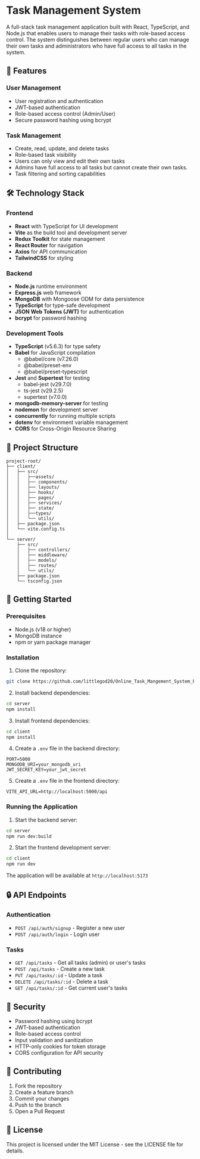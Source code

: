 # Task Management System

A full-stack task management application built with React, TypeScript, and Node.js that enables users to manage their tasks with role-based access control. The system distinguishes between regular users who can manage their own tasks and administrators who have full access to all tasks in the system.

## 🚀 Features

### User Management

- User registration and authentication
- JWT-based authentication
- Role-based access control (Admin/User)
- Secure password hashing using bcrypt

### Task Management

- Create, read, update, and delete tasks
- Role-based task visibility
- Users can only view and edit their own tasks
- Admins have full access to all tasks but cannot create their own tasks.
- Task filtering and sorting capabilities

## 🛠️ Technology Stack

### Frontend

- **React** with TypeScript for UI development
- **Vite** as the build tool and development server
- **Redux Toolkit** for state management
- **React Router** for navigation
- **Axios** for API communication
- **TailwindCSS** for styling

### Backend

- **Node.js** runtime environment
- **Express.js** web framework
- **MongoDB** with Mongoose ODM for data persistence
- **TypeScript** for type-safe development
- **JSON Web Tokens (JWT)** for authentication
- **bcrypt** for password hashing

### Development Tools

- **TypeScript** (v5.6.3) for type safety
- **Babel** for JavaScript compilation
  - @babel/core (v7.26.0)
  - @babel/preset-env
  - @babel/preset-typescript
- **Jest** and **Supertest** for testing
  - babel-jest (v29.7.0)
  - ts-jest (v29.2.5)
  - supertest (v7.0.0)
- **mongodb-memory-server** for testing
- **nodemon** for development server
- **concurrently** for running multiple scripts
- **dotenv** for environment variable management
- **CORS** for Cross-Origin Resource Sharing

## 📁 Project Structure

```
project-root/
├── client/
│   ├── src/
│   │   ├──assets/
│   │   ├── components/
│   │   ├── layouts/
│   │   ├── hooks/
│   │   ├── pages/
│   │   ├── services/
│   │   ├── state/
│   │   ├──types/
│   │   └── utils/
│   ├── package.json
│   └── vite.config.ts
│
└── server/
    ├── src/
    │   ├── controllers/
    │   ├── middleware/
    │   ├── models/
    │   ├── routes/
    │   └── utils/
    ├── package.json
    └── tsconfig.json
```

## 🚀 Getting Started

### Prerequisites

- Node.js (v18 or higher)
- MongoDB instance
- npm or yarn package manager

### Installation

1. Clone the repository:

```bash
git clone https://github.com/littlegod20/Online_Task_Mangement_System_Frontend.git
```

2. Install backend dependencies:

```bash
cd server
npm install
```

3. Install frontend dependencies:

```bash
cd client
npm install
```

4. Create a `.env` file in the backend directory:

```env
PORT=5000
MONGODB_URI=your_mongodb_uri
JWT_SECRET_KEY=your_jwt_secret
```

5. Create a `.env` file in the frontend directory:

```env
VITE_API_URL=http://localhost:5000/api
```

### Running the Application

1. Start the backend server:

```bash
cd server
npm run dev:build
```

2. Start the frontend development server:

```bash
cd client
npm run dev
```

The application will be available at `http://localhost:5173`

## 🔒 API Endpoints

### Authentication

- `POST /api/auth/signup` - Register a new user
- `POST /api/auth/login` - Login user

### Tasks

- `GET /api/tasks` - Get all tasks (admin) or user's tasks
- `POST /api/tasks` - Create a new task
- `PUT /api/tasks/:id` - Update a task
- `DELETE /api/tasks/:id` - Delete a task
- `GET /api/tasks/:id` - Get current user's tasks

## 🔐 Security

- Password hashing using bcrypt
- JWT-based authentication
- Role-based access control
- Input validation and sanitization
- HTTP-only cookies for token storage
- CORS configuration for API security

## 🤝 Contributing

1. Fork the repository
2. Create a feature branch
3. Commit your changes
4. Push to the branch
5. Open a Pull Request

## 📝 License

This project is licensed under the MIT License - see the LICENSE file for details.
